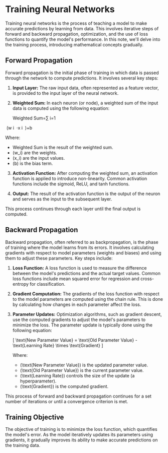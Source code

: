 
# Training Neural Networks

Training neural networks is the process of teaching a model to make accurate predictions by learning from data. This involves iterative steps of forward and backward propagation, optimization, and the use of loss functions to quantify the model's performance. In this note, we'll delve into the training process, introducing mathematical concepts gradually.

## Forward Propagation

Forward propagation is the initial phase of training in which data is passed through the network to compute predictions. It involves several key steps:

1. **Input Layer:** The raw input data, often represented as a feature vector, is provided to the input layer of the neural network.

2. **Weighted Sum:** In each neuron (or node), a weighted sum of the input data is computed using the following equation:
   
   Weighted Sum=∑ 
i=1
   
​
 (w 
i
​
 ⋅x 
i
​
 )+b

   Where:
   - Weighted Sum is the result of the weighted sum.
   - \(w_i\) are the weights.
   - \(x_i\) are the input values.
   - \(b\) is the bias term.

3. **Activation Function:** After computing the weighted sum, an activation function is applied to introduce non-linearity. Common activation functions include the sigmoid, ReLU, and tanh functions.

4. **Output:** The result of the activation function is the output of the neuron and serves as the input to the subsequent layer.

This process continues through each layer until the final output is computed.

## Backward Propagation

Backward propagation, often referred to as backpropagation, is the phase of training where the model learns from its errors. It involves calculating gradients with respect to model parameters (weights and biases) and using them to adjust these parameters. Key steps include:

1. **Loss Function:** A loss function is used to measure the difference between the model's predictions and the actual target values. Common loss functions include mean squared error for regression and cross-entropy for classification.

2. **Gradient Computation:** The gradients of the loss function with respect to the model parameters are computed using the chain rule. This is done by calculating how changes in each parameter affect the loss.

3. **Parameter Updates:** Optimization algorithms, such as gradient descent, use the computed gradients to adjust the model's parameters to minimize the loss. The parameter update is typically done using the following equation:

   \[ \text{New Parameter Value} = \text{Old Parameter Value} - \text{Learning Rate} \times \text{Gradient} \]

   Where:
   - \(\text{New Parameter Value}\) is the updated parameter value.
   - \(\text{Old Parameter Value}\) is the current parameter value.
   - \(\text{Learning Rate}\) controls the size of the update (a hyperparameter).
   - \(\text{Gradient}\) is the computed gradient.

This process of forward and backward propagation continues for a set number of iterations or until a convergence criterion is met.

## Training Objective

The objective of training is to minimize the loss function, which quantifies the model's error. As the model iteratively updates its parameters using gradients, it gradually improves its ability to make accurate predictions on the training data.

